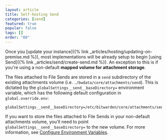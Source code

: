 ```yaml
---
layout: article
title: Self-hosting Send
categories: [send]
featured: true
popular: false
tags: []
order: "08"
---
```


Once you [update your instance]({% link _articles/hosting/updating-on-premise.md %}), most implementations will be already setup to begin [using Send]({% link _articles/send/create-send.md %}). An exception to this is if you're using a non-default **mapped volume for attachment storage**.

The files attached to File Sends are stored in a `send` subdirectory of the existing attachments volume (i.e. `./bwdata/core/attachments/send`). This is dictated by the `globalSettings__send__baseDirectory=` environment variable, which has the following default configuration in `global.override.env`:

```
globalSettings__send__baseDirectory=/etc/bitwarden/core/attachments/send
```

If you want to store the files attached to File Sends in your non-default attachments volume, you'll need to point `globalSettings__send__baseDirectory=` to the new volume. For more information, see [Configure Environment Variables](#).
